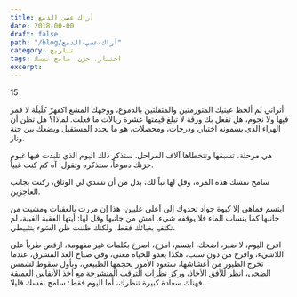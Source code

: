 ```yaml
---
title: أراك عصي الدمع
date: 2018-00-00
draft: false
path: "/blog/أراك-عصي-الدمع"
category: تباريح
tags: اختبار، حزن، سامح نفسك
excerpt:
---
```

15

أتراني لم ألحظ عينيك المتورمتين والمثقلتين بالدموع، ووجهك المشع اكفهرّ كلَيلَة لا قمر فيها ولا نجوم، هل تفعل بك ورقة لا تبلغ قيمتها عشرة ريالات ما فعلت. لماذا؟ هل تظن أن الهراء الذي يسمونه اختبار، ودرجات، ومحصلات، هو ما يحدد المستقبل ويضعك بين جنة ونار.

هي مرحلة، تسبقها وتتخطاها آلاف المراحل. ستذكر ذلك اليوم الذي تلبدت فيها غيوم حزنك دموعاً، ستذكره وتقول: آه كم كنت غبياً.

سامح نفسك هذه المرة، وقل لها تباً لك، بدل من أن تشدي لي الوثاق، ركنت بجانب العاجزين.

ابتسم فماهي إلا كبوة جواد تحدوك إلى أعلى عليين، هذا إن مررت بالعقبات ومشيت من جانبها كما ينساب الماء فلا يوقفه شيء. امش من جانبها وقل لها: أيتها العقبة الغبية، لم تكتفِ بغبائك فقط، ولكنك ظننت ظن السَوء بتثبيطي.

افرح اليوم، لا ضير، اضحك، ابتسم، امزح، اصرخ بكلمات غير مفهومة، ارقص طرباً على اللاشيء، وافرح من دون سبب، هكذا يغدو للحياة معنى، وفي صباح الغد المشرق، عندما تخرج الطيور من أعشاشها، ستعود الأمور بحجمها الطبيعي، وبأول سقوط لشمس الضحى، انظر للأفق الأخاذ، وركز نظرات الترقب المنشرحة مع أخذ الأنفاس العميقة فهناك سعادة كبيرة تنظرك، أما اليوم فقط: سامح نفسك قليلا.


